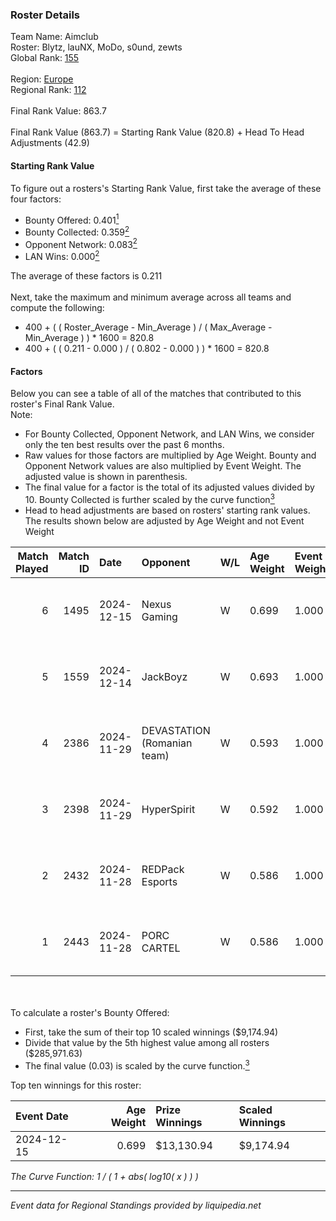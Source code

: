 ### Roster Details<br />
Team Name: Aimclub<br />
Roster: Blytz, lauNX, MoDo, s0und, zewts<br />
Global Rank: [155](../../standings_global_2025_02_28.md)<br />
<br />
Region: [Europe]( ../../standings_europe_2025_02_28.md)<br />
Regional Rank: [112]( ../../standings_europe_2025_02_28.md)<br />
<br />
Final Rank Value:  863.7<br />
<br />
Final Rank Value (863.7) = Starting Rank Value (820.8) + Head To Head Adjustments (42.9)<br />

#### Starting Rank Value<br />
To figure out a rosters's Starting Rank Value, first take the average of these four factors:<br />
- Bounty Offered: 0.401[<sup>1</sup>](#table2)
- Bounty Collected: 0.359[<sup>2</sup>](#table1)
- Opponent Network: 0.083[<sup>2</sup>](#table1)
- LAN Wins: 0.000[<sup>2</sup>](#table1)

The average of these factors is 0.211<br />
<br />
Next, take the maximum and minimum average across all teams and compute the following:<br />
- 400 + ( ( Roster_Average - Min_Average ) / ( Max_Average - Min_Average ) ) * 1600 = 820.8
- 400 + ( ( 0.211 - 0.000 ) / ( 0.802 - 0.000 ) ) * 1600 = 820.8


#### Factors<br />
Below you can see a table of all of the matches that contributed to this roster's Final Rank Value.<br />
Note:<br />

- For Bounty Collected, Opponent Network, and LAN Wins, we consider only the ten best results over the past 6 months.
- Raw values for those factors are multiplied by Age Weight. Bounty and Opponent Network values are also multiplied by Event Weight. The adjusted value is shown in parenthesis.
- The final value for a factor is the total of its adjusted values divided by 10. Bounty Collected is further scaled by the curve function[<sup>3</sup>](#curveFunction)
- Head to head adjustments are based on rosters' starting rank values. The results shown below are adjusted by Age Weight and not Event Weight
<span id="table1"></span><br />


| Match Played | Match ID | Date       | Opponent                    | W/L | Age Weight | Event Weight | Bounty Collected | Opponent Network | LAN Wins  | H2H Adj. | Roster                           |
| -: | -: | :- | :- | :- | :- | :- | :- | :- | :- | -: | :- |
|            6 |     1495 | 2024-12-15 | Nexus Gaming                | W   | 0.699      | 1.000        | 0.221 (0.155)    | 0.873 (0.610)    | 0 (0.000) |    19.23 | Blytz, lauNX, MoDo, s0und, zewts |
|            5 |     1559 | 2024-12-14 | JackBoyz                    | W   | 0.693      | 1.000        | 0.009 (0.006)    | 0.060 (0.042)    | 0 (0.000) |     6.32 | Blytz, lauNX, MoDo, s0und, zewts |
|            4 |     2386 | 2024-11-29 | DEVASTATION (Romanian team) | W   | 0.593      | 1.000        | 0.004 (0.002)    | 0.088 (0.052)    | 0 (0.000) |     5.37 | Blytz, lauNX, MoDo, s0und, zewts |
|            3 |     2398 | 2024-11-29 | HyperSpirit                 | W   | 0.592      | 1.000        | 0.000 (0.000)    | 0.095 (0.056)    | 0 (0.000) |     2.95 | Blytz, lauNX, MoDo, s0und, zewts |
|            2 |     2432 | 2024-11-28 | REDPack Esports             | W   | 0.586      | 1.000        | 0.002 (0.001)    | 0.092 (0.054)    | 0 (0.000) |     4.65 | Blytz, lauNX, MoDo, s0und, zewts |
|            1 |     2443 | 2024-11-28 | PORC CARTEL                 | W   | 0.586      | 1.000        | 0.001 (0.001)    | 0.032 (0.019)    | 0 (0.000) |     4.38 | Blytz, lauNX, MoDo, s0und, zewts |

<br />
<span id="table2"></span><br />
To calculate a roster's Bounty Offered:<br />

- First, take the sum of their top 10 scaled winnings ($9,174.94)
- Divide that value by the 5th highest value among all rosters ($285,971.63)
- The final value (0.03) is scaled by the curve function.[<sup>3</sup>](#curveFunction)

Top ten winnings for this roster:<br />

| Event Date | Age Weight | Prize Winnings | Scaled Winnings |
| :- | -: | :- | :- |
| 2024-12-15 |      0.699 | $13,130.94     | $9,174.94       |


<span id="curveFunction"></span>_The Curve Function: 1 / ( 1 + abs( log10( x ) ) )_<br />

---
_Event data for Regional Standings provided by liquipedia.net_<br />
